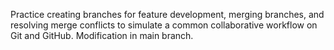Practice creating branches for feature development, merging branches, and resolving merge conflicts to simulate a common collaborative workflow on Git and GitHub.
  Modification in main branch.
  
 
